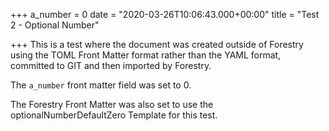 +++
a_number = 0
date = "2020-03-26T10:06:43.000+00:00"
title = "Test 2 - Optional Number"

+++
This is a test where the document was created outside of Forestry using the TOML Front Matter format rather than the YAML format, committed to GIT and then imported
by Forestry.

The `a_number` front matter field was set to 0.

The Forestry Front Matter was also set to use the optionalNumberDefaultZero Template for this test.